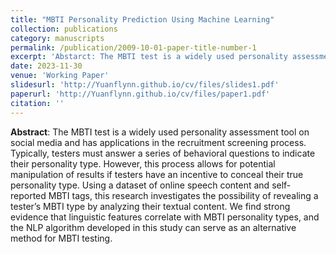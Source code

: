 ```yaml
---
title: "MBTI Personality Prediction Using Machine Learning"
collection: publications
category: manuscripts
permalink: /publication/2009-10-01-paper-title-number-1
excerpt: 'Abstarct: The MBTI test is a widely used personality assessment tool on social media and has applications in the recruitment screening process. Typically, testers must answer a series of behavioral questions to indicate their personality type. However, this process allows for potential manipulation of results if testers have an incentive to conceal their true personality type. Using a dataset of online speech content and self-reported MBTI tags, this research investigates the possibility of revealing a tester’s MBTI type by analyzing their textual content. We find strong evidence that linguistic features correlate with MBTI personality types, and the NLP algorithm developed in this study can serve as an alternative method for MBTI testing.'
date: 2023-11-30
venue: 'Working Paper'
slidesurl: 'http://Yuanflynn.github.io/cv/files/slides1.pdf'
paperurl: 'http://Yuanflynn.github.io/cv/files/paper1.pdf'
citation: ''
---
```


__Abstract__: The MBTI test is a widely used personality assessment tool on social media and has applications in the recruitment screening process. Typically, testers must answer a series of behavioral questions to indicate their personality type. However, this process allows for potential manipulation of results if testers have an incentive to conceal their true personality type. Using a dataset of online speech content and self-reported MBTI tags, this research investigates the possibility of revealing a tester’s MBTI type by analyzing their textual content. We find strong evidence that linguistic features correlate with MBTI personality types, and the NLP algorithm developed in this study can serve as an alternative method for MBTI testing.
